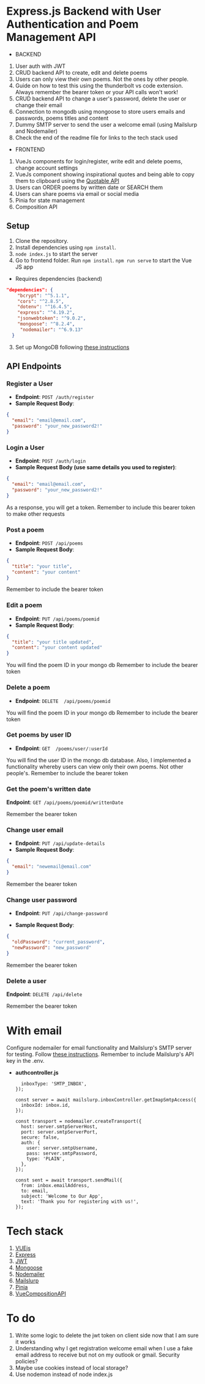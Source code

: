 # Express.js Backend with User Authentication and Poem Management API

- BACKEND

1. User auth with JWT
2. CRUD backend API to create, edit and delete poems
3. Users can only view their own poems. Not the ones by other people.
4. Guide on how to test this using the thunderbolt vs code extension. Always remember the bearer token or your API calls won't work!
5. CRUD backend API to change a user's password, delete the user or change their email
6. Connection to mongodb using mongoose to store users emails and passwords, poems titles and content
7. Dummy SMTP server to send the user a welcome email (using Mailslurp and Nodemailer)
8. Check the end of the readme file for links to the tech stack used

- FRONTEND

1. VueJs components for login/register, write edit and delete poems, change account settings
2. VueJs component showing inspirational quotes and being able to copy them to clipboard using the [Quotable API](https://github.com/lukePeavey/quotable)
3. Users can ORDER poems by written date or SEARCH them
4. Users can share poems via email or social media
5. Pinia for state management
6. Composition API

## Setup

1. Clone the repository.
2. Install dependencies using `npm install`.
3. `node index.js` to start the server
4. Go to frontend folder. Run `npm install`. `npm run serve` to start the Vue JS app

- Requires dependencies (backend)

```json
"dependencies": {
    "bcrypt": "^5.1.1",
    "cors": "^2.8.5",
    "dotenv": "^16.4.5",
    "express": "^4.19.2",
    "jsonwebtoken": "^9.0.2",
    "mongoose": "^8.2.4",
     "nodemailer": "^6.9.13"
  }

```

3. Set up MongoDB following [these instructions](https://www.mongodb.com/docs/manual/tutorial/install-mongodb-on-windows/)

## API Endpoints

### Register a User

- **Endpoint**: `POST /auth/register`
- **Sample Request Body**:

```json
{
  "email": "email@email.com",
  "password": "your_new_password2!"
}
```

### Login a User

- **Endpoint**: `POST /auth/login`
- **Sample Request Body (use same details you used to register)**:

```json
{
  "email": "email@email.com",
  "password": "your_new_password2!"
}
```

As a response, you will get a token. Remember to include this bearer token to make other requests

### Post a poem

- **Endpoint**: `POST /api/poems`
- **Sample Request Body**:

```json
{
  "title": "your title",
  "content": "your content"
}
```

Remember to include the bearer token

### Edit a poem

- **Endpoint**: `PUT /api/poems/poemid`
- **Sample Request Body**:

```json
{
  "title": "your title updated",
  "content": "your content updated"
}
```

You will find the poem ID in your mongo db
Remember to include the bearer token

### Delete a poem

- **Endpoint**: `DELETE  /api/poems/poemid`

You will find the poem ID in your mongo db
Remember to include the bearer token

### Get poems by user ID

- **Endpoint**: `GET  /poems/user/:userId`

You will find the user ID in the mongo db database. Also, I implemented a functionality whereby users can view only their own poems. Not other people's.
Remember to include the bearer token

### Get the poem's written date

**Endpoint**: `GET /api/poems/poemid/writtenDate`

Remember the bearer token

### Change user email

- **Endpoint**: `PUT /api/update-details`
- **Sample Request Body**:

```json
{
  "email": "newemail@email.com"
}
```

Remember the bearer token

### Change user password

- **Endpoint**: `PUT /api/change-password`

- **Sample Request Body**:

```json
{
  "oldPassword": "current_password",
  "newPassword": "new_password"
}
```

Remember the bearer token

### Delete a user

**Endpoint**: `DELETE /api/delete`

Remember the bearer token

# With email

Configure nodemailer for email functionality and Mailslurp's SMTP server for testing. Follow [these instructions](https://www.mailslurp.com/guides/smtp-imap/). Remember to include Mailslurp's API key in the .env.

- **authcontroller.js**

  ```const inbox = await mailslurp.createInboxWithOptions({
    inboxType: 'SMTP_INBOX',
  });

  const server = await mailslurp.inboxController.getImapSmtpAccess({
    inboxId: inbox.id,
  });

  const transport = nodemailer.createTransport({
    host: server.smtpServerHost,
    port: server.smtpServerPort,
    secure: false,
    auth: {
      user: server.smtpUsername,
      pass: server.smtpPassword,
      type: 'PLAIN',
    },
  });

  const sent = await transport.sendMail({
    from: inbox.emailAddress,
    to: email,
    subject: 'Welcome to Our App',
    text: 'Thank you for registering with us!',
  });
  ```

# Tech stack

1. [VUEjs](https://vuejs.org/)
2. [Express](https://expressjs.com/)
3. [JWT](https://jwt.io/)
4. [Mongoose](https://mongoosejs.com/)
5. [Nodemailer](https://www.nodemailer.com/)
6. [Mailslurp](https://www.mailslurp.com/)
7. [Pinia](https://pinia.vuejs.org/)
8. [VueCompositionAPI](https://vuejs.org/api/composition-api-setup.html)

# To do

1. Write some logic to delete the jwt token on client side now that I am sure it works
2. Understanding why I get registration welcome email when I use a fake email address to receive but not on my outlook or gmail. Security policies?
3. Maybe use cookies instead of local storage?
4. Use nodemon instead of node index.js
